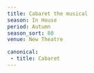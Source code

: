 ```yaml
---
title: Cabaret the musical
season: In House
period: Autumn
season_sort: 80
venue: New Theatre

canonical:
 - title: Cabaret
---
```



